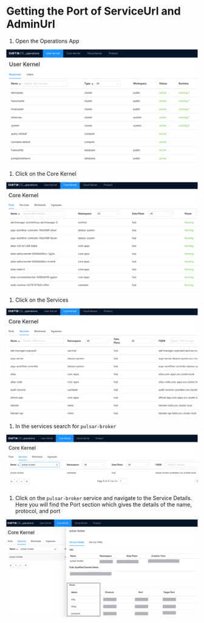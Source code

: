 # Getting the Port of ServiceUrl and AdminUrl

1. Open the Operations App

![Untitled](../../Running%20Flare%20Standalone/Getting%20the%20Port%20of%20Service%20and%20AdminUrl/Untitled.png)

1. Click on the Core Kernel

![Untitled](../../Running%20Flare%20Standalone/Getting%20the%20Port%20of%20Service%20and%20AdminUrl/Untitled%201.png)

1. Click on the Services

![Untitled](../../Running%20Flare%20Standalone/Getting%20the%20Port%20of%20Service%20and%20AdminUrl/Untitled%202.png)

1. In the services search for `pulsar-broker`

![Untitled](../../Running%20Flare%20Standalone/Getting%20the%20Port%20of%20Service%20and%20AdminUrl/Untitled%203.png)

1. Click on the `pulsar-broker` service and navigate to the Service Details. Here you will find the Port section which gives the details of the name, protocol, and port

![Port.png](../../Running%20Flare%20Standalone/Getting%20the%20Port%20of%20Service%20and%20AdminUrl/Port.png)